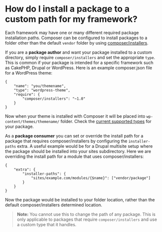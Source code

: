 # How do I install a package to a custom path for my framework?

Each framework may have one or many different required package installation
paths. Composer can be configured to install packages to a folder other than
the default `vendor` folder by using
[composer/installers](https://github.com/composer/installers).

If you are a **package author** and want your package installed to a custom
directory, simply require `composer/installers` and set the appropriate `type`.
This is common if your package is intended for a specific framework such as
CakePHP, Drupal or WordPress. Here is an example composer.json file for a
WordPress theme:

    {
        "name": "you/themename",
        "type": "wordpress-theme",
        "require": {
            "composer/installers": "~1.0"
        }
    }

Now when your theme is installed with Composer it will be placed into
`wp-content/themes/themename/` folder. Check the
[current supported types](https://github.com/composer/installers#current-supported-types)
for your package.

As a **package consumer** you can set or override the install path for a package
that requires composer/installers by configuring the `installer-paths` extra. A
useful example would be for a Drupal multisite setup where the package should be
installed into your sites subdirectory. Here we are overriding the install path
for a module that uses composer/installers:

    {
        "extra": {
            "installer-paths": {
                "sites/example.com/modules/{$name}": ["vendor/package"]
            }
        }
    }

Now the package would be installed to your folder location, rather than the default
composer/installers determined location.

> **Note:** You cannot use this to change the path of any package. This is only
> applicable to packages that require `composer/installers` and use a custom type
> that it handles.
